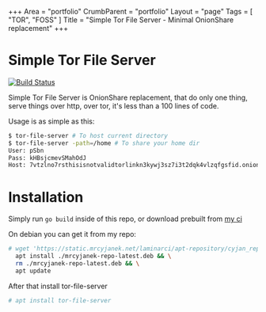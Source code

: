 +++
Area = "portfolio"
CrumbParent = "portfolio"
Layout = "page"
Tags = [ "TOR", "FOSS" ]
Title = "Simple Tor File Server - Minimal OnionShare replacement"
+++

# Simple Tor File Server

[![Build Status](https://ci.mrcyjanek.net/badge/build-tor_file_server.svg)](https://ci.mrcyjanek.net/jobs/build-tor_file_server)

Simple Tor File Server is OnionShare replacement, that do only one thing, serve things over http, over tor, it's less than a 100 lines of code.

Usage is as simple as this:

```bash
$ tor-file-server # To host current directory
$ tor-file-server -path=/home # To share your home dir
User: pSbn
Pass: kHBsjcmevSMahOdJ
Host: 7vtzlno7rsthisisnotvalidtorlinkn3kywj3sz7i3t2dqk4vlzqfgsfid.onion:9832/
```

# Installation

Simply run `go build` inside of this repo, or download prebuilt from [my ci](https://ci.mrcyjanek.net/jobs/build-tor_file_server)

On debian you can get it from my repo:

```bash
# wget 'https://static.mrcyjanek.net/laminarci/apt-repository/cyjan_repo/mrcyjanek-repo-latest.deb' && \
  apt install ./mrcyjanek-repo-latest.deb && \
  rm ./mrcyjanek-repo-latest.deb && \
  apt update
```
After that install tor-file-server
```bash
# apt install tor-file-server
```

